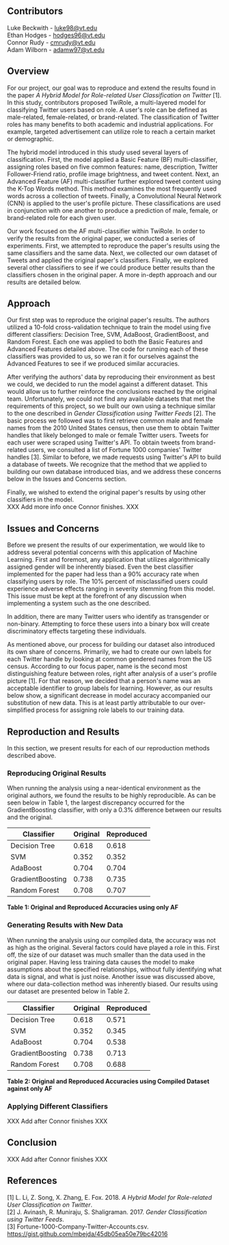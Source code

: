 ## Contributors

Luke Beckwith - luke98@vt.edu  
Ethan Hodges - hodges96@vt.edu  
Connor Rudy - cmrudy@vt.edu  
Adam Wilborn - adamw97@vt.edu  

## Overview

For our project, our goal was to reproduce and extend the results found in the paper *A Hybrid Model for Role-related User Classification on Twitter* [1]. In this study, contributors proposed TwiRole, a multi-layered model for classifying Twitter users based on role. A user's role can be defined as male-related, female-related, or brand-related. The classification of Twitter roles has many benefits to both academic and industrial applications. For example, targeted advertisement can utilize role to reach a certain market or demographic.

The hybrid model introduced in this study used several layers of classification. First, the model applied a Basic Feature (BF) multi-classifier, assigning roles based on five common features: name, description, Twitter Follower-Friend ratio, profile image brightness, and tweet content. Next, an Advanced Feature (AF) multi-classifier further explored tweet content using the K-Top Words method. This method examines the most frequently used words across a collection of tweets. Finally, a Convolutional Neural Network (CNN) is applied to the user's profile picture. These classifications are used in conjunction with one another to produce a prediction of male, female, or brand-related role for each given user.

Our work focused on the AF multi-classifier within TwiRole. In order to verify the results from the original paper, we conducted a series of experiments. First, we attempted to reproduce the paper's results using the same classifiers and the same data. Next, we collected our own dataset of Tweets and applied the original paper's classifiers. Finally, we explored several other classifiers to see if we could produce better results than the classifiers chosen in the original paper. A more in-depth approach and our results are detailed below.

## Approach

Our first step was to reproduce the original paper's results. The authors utilized a 10-fold cross-validation technique to train the model using five different classifiers: Decision Tree, SVM, AdaBoost, GradientBoost, and Random Forest. Each one was applied to both the Basic Features and Advanced Features detailed above. The code for running each of these classifiers was provided to us, so we ran it for ourselves against the Advanced Features to see if we produced similar accuracies.

After verifying the authors' data by reproducing their environment as best we could, we decided to run the model against a different dataset. This would allow us to further reinforce the conclusions reached by the original team. Unfortunately, we could not find any available datasets that met the requirements of this project, so we built our own using a technique similar to the one described in *Gender Classification using Twitter Feeds* [2]. The basic process we followed was to first retrieve common male and female names from the 2010 United States census, then use them to obtain Twitter handles that likely belonged to male or female Twitter users. Tweets for each user were scraped using Twitter's API. To obtain tweets from brand-related users, we consulted a list of Fortune 1000 companies' Twitter handles [3]. Similar to before, we made requests using Twitter's API to build a database of tweets. We recognize that the method that we applied to building our own database introduced bias, and we address these concerns below in the Issues and Concerns section.

Finally, we wished to extend the original paper's results by using other classifiers in the model.  
XXX Add more info once Connor finishes. XXX

## Issues and Concerns

Before we present the results of our experimentation, we would like to address several potential concerns with this application of Machine Learning. First and foremost, any application that utilizes algorithmically assigned gender will be inherently biased. Even the best classifier implemented for the paper had less than a 90% accuracy rate when classifying users by role. The 10% percent of misclassified users could experience adverse effects ranging in severity stemming from this model. This issue must be kept at the forefront of any discussion when implementing a system such as the one described.

In addition, there are many Twitter users who identify as transgender or non-binary. Attempting to force these users into a binary box will create discriminatory effects targeting these individuals.

As mentioned above, our process for building our dataset also introduced its own share of concerns. Primarily, we had to create our own labels for each Twitter handle by looking at common gendered names from the US census. According to our focus paper, name is the second most distinguishing feature between roles, right after analysis of a user's profile picture [1]. For that reason, we decided that a person's name was an acceptable identifier to group labels for learning. However, as our results below show, a significant decrease in model accuracy accompanied our substitution of new data. This is at least partly attributable to our over-simplified process for assigning role labels to our training data.

## Reproduction and Results

In this section, we present results for each of our reproduction methods described above.

### Reproducing Original Results

When running the analysis using a near-identical environment as the original authors, we found the results to be highly reproducible. As can be seen below in Table 1, the largest discrepancy occurred for the GradientBoosting classifier, with only a 0.3% difference between our results and the original.


| Classifier       | Original  | Reproduced | 
| ---------------- | --------- | ---------- |
| Decision Tree    | 0.618     | 0.618      |
| SVM              | 0.352     | 0.352      |
| AdaBoost         | 0.704     | 0.704      |
| GradientBoosting | 0.738     | 0.735      |
| Random Forest    | 0.708     | 0.707      |

**Table 1: Original and Reproduced Accuracies using only AF**


### Generating Results with New Data

When running the analysis using our compiled data, the accuracy was not as high as the original. Several factors could have played a role in this. First off, the size of our dataset was much smaller than the data used in the original paper. Having less training data causes the model to make assumptions about the specified relationships, without fully identifying what data is signal, and what is just noise. Another issue was discussed above, where our data-collection method was inherently biased. Our results using our dataset are presented below in Table 2.


| Classifier       | Original  | Reproduced | 
| ---------------- | --------- | ---------- |
| Decision Tree    | 0.618     | 0.571      |
| SVM              | 0.352     | 0.345      |
| AdaBoost         | 0.704     | 0.538      |
| GradientBoosting | 0.738     | 0.713      |
| Random Forest    | 0.708     | 0.688      |

**Table 2: Original and Reproduced Accuracies using Compiled Dataset against only AF**


### Applying Different Classifiers

XXX Add after Connor finishes XXX

## Conclusion

XXX Add after Connor finishes XXX

## References

[1] L. Li, Z. Song, X. Zhang, E. Fox. 2018. *A Hybrid Model for Role-related User Classification on Twitter*.  
[2] J. Avinash, R. Muniraju, S. Shaligraman. 2017. *Gender Classification using Twitter Feeds*.  
[3] Fortune-1000-Company-Twitter-Accounts.csv. https://gist.github.com/mbejda/45db05ea50e79bc42016
